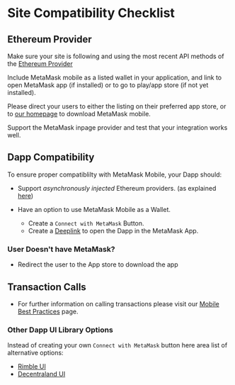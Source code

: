 # Site Compatibility Checklist

## Ethereum Provider

Make sure your site is following and using the most recent API methods of the [Ethereum Provider](/guide/ethereum-provider.md)

Include MetaMask mobile as a listed wallet in your application, and link to open MetaMask app (if installed) or to go to play/app store (if not yet installed).

Please direct your users to either the listing on their preferred app store, or to [our homepage](https://metamask.io/download.html) to download MetaMask mobile.

Support the MetaMask inpage provider and test that your integration works well.

## Dapp Compatibility

To ensure proper compatiblilty with MetaMask Mobile, your Dapp should:

- Support _asynchronously injected_ Ethereum providers. (as explained [here](./mobile-best-practices.html#provider-availability))

- Have an option to use MetaMask Mobile as a Wallet.
  - Create a `Connect with MetaMask` Button.
  - Create a [Deeplink](https://metamask.github.io/metamask-deeplinks/#) to open the Dapp in the MetaMask App.

### User Doesn't have MetaMask?

- Redirect the user to the App store to download the app

## Transaction Calls

- For further information on calling transactions please visit our [Mobile Best Practices](/guide/mobile-best-practices) page.

### Other Dapp UI Library Options

Instead of creating your own `Connect with MetaMask` button here area list of alternative options:

- [Rimble UI](https://rimble.consensys.design/)
- [Decentraland UI](https://ui.decentraland.org/?path=/story/atlas--uncontrolled)
